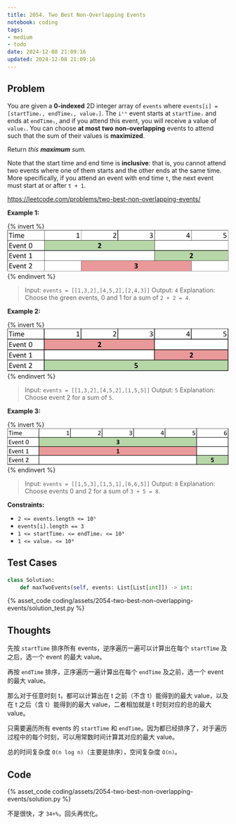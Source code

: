 ```yaml
---
title: 2054. Two Best Non-Overlapping Events
notebook: coding
tags:
- medium
- todo
date: 2024-12-08 21:09:16
updated: 2024-12-08 21:09:16
---
```

## Problem

You are given a **0-indexed** 2D integer array of `events` where `events[i] = [startTimeᵢ, endTimeᵢ, valueᵢ]`. The `iᵗʰ` event starts at `startTimeᵢ` and ends at `endTimeᵢ`, and if you attend this event, you will receive a value of `valueᵢ`. You can choose **at most** **two** **non-overlapping** events to attend such that the sum of their values is **maximized**.

Return _this **maximum** sum._

Note that the start time and end time is **inclusive**: that is, you cannot attend two events where one of them starts and the other ends at the same time. More specifically, if you attend an event with end time `t`, the next event must start at or after `t + 1`.

<https://leetcode.com/problems/two-best-non-overlapping-events/>

**Example 1:**

{% invert %}
![case1](assets/2054-two-best-non-overlapping-events/case1.png)
{% endinvert %}

> Input: `events = [[1,3,2],[4,5,2],[2,4,3]]`
> Output: `4`
> Explanation: Choose the green events, 0 and 1 for a sum of `2 + 2 = 4`.

**Example 2:**

{% invert %}
![case2](assets/2054-two-best-non-overlapping-events/case2.png)
{% endinvert %}

> Input: `events = [[1,3,2],[4,5,2],[1,5,5]]`
> Output: `5`
> Explanation: Choose event 2 for a sum of `5`.

**Example 3:**

{% invert %}
![case3](assets/2054-two-best-non-overlapping-events/case3.png)
{% endinvert %}

> Input: `events = [[1,5,3],[1,5,1],[6,6,5]]`
> Output: `8`
> Explanation: Choose events 0 and 2 for a sum of `3 + 5 = 8`.

**Constraints:**

- `2 <= events.length <= 10⁵`
- `events[i].length == 3`
- `1 <= startTimeᵢ <= endTimeᵢ <= 10⁹`
- `1 <= valueᵢ <= 10⁶`

## Test Cases

``` python
class Solution:
    def maxTwoEvents(self, events: List[List[int]]) -> int:
```

{% asset_code coding/assets/2054-two-best-non-overlapping-events/solution_test.py %}

## Thoughts

先按 `startTime` 排序所有 events，逆序遍历一遍可以计算出在每个 `startTime` 及之后，选一个 event 的最大 value。

再按 `endTime` 排序，正序遍历一遍计算出在每个 `endTime` 及之前，选一个 event 的最大 value。

那么对于任意时刻 t，都可以计算出在 t 之前（不含 t）能得到的最大 value，以及在 t 之后（含 t）能得到的最大 value，二者相加就是 t 时刻对应的总的最大 value。

只需要遍历所有 events 的 `startTime` 和 `endTime`。因为都已经排序了，对于遍历过程中的每个时刻，可以用常数时间计算其对应的最大 value。

总的时间复杂度 `O(n log n)`（主要是排序），空间复杂度 `O(n)`。

## Code

{% asset_code coding/assets/2054-two-best-non-overlapping-events/solution.py %}

不是很快，才 `34+%`，回头再优化。
